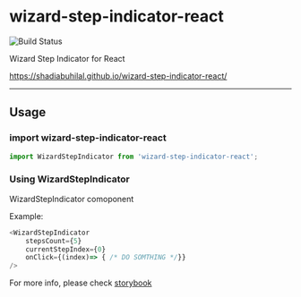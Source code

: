 # wizard-step-indicator-react
![Build Status](https://github.com/shadiabuhilal/wizard-step-indicator-react/actions/workflows/push-workflows.yml/badge.svg)

Wizard Step Indicator for React

https://shadiabuhilal.github.io/wizard-step-indicator-react/

-----------

## Usage

### import wizard-step-indicator-react
```js
import WizardStepIndicator from 'wizard-step-indicator-react';
```

### Using WizardStepIndicator
WizardStepIndicator comoponent

Example:

```js
<WizardStepIndicator
    stepsCount={5}
    currentStepIndex={0}
    onClick={(index)=> { /* DO SOMTHING */}}
/>
```

For more info, please check [storybook](https://shadiabuhilal.github.io/wizard-step-indicator-react/)
